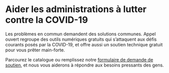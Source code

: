 # Aider les administrations à lutter contre la COVID-19

Les problèmes en commun demandent des solutions communes. Appel ouvert regroupe des outils numériques gratuits qui s’attaquent aux défis courants posés par la COVID-19, et offre aussi un soutien technique gratuit pour vous prêter main-forte.

Parcourez le catalogue ou remplissez notre [formulaire de demande de soutien](https://forms.gle/APQHqw9cU8ZbXWa68), et nous vous aiderons à répondre aux besoins pressants des gens.

